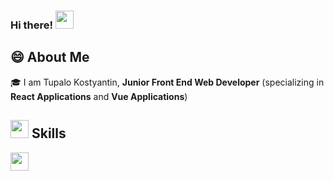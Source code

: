 ### Hi there! <img src="https://media.giphy.com/media/hvRJCLFzcasrR4ia7z/giphy.gif" width="29px">

<!--
**idktupalo/idktupalo** is a ✨ _special_ ✨ repository because its `README.md` (this file) appears on your GitHub profile.

Here are some ideas to get you started:

- 🔭 I’m currently working on ...
- 🌱 I’m currently learning ...
- 👯 I’m looking to collaborate on ...
- 🤔 I’m looking for help with ...
- 💬 Ask me about ...
- 📫 How to reach me: ...
- 😄 Pronouns: ...
- ⚡ Fun fact: ...
-->
## 😄 About Me

🎓 I am Tupalo Kostyantin, **Junior Front End Web Developer** (specializing in **React Applications** and **Vue Applications**)

## <img src="https://giphy.com/stickers/Emoji-emoji-zoom-animated-Ieo88333eatH73xKQG" width="29px"> Skills 
<img src="https://media.giphy.com/media/Ieo88333eatH73xKQG/giphy.gif" width="29px">
